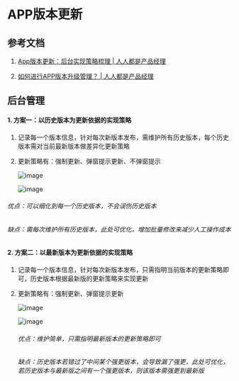 # APP版本更新

## 参考文档

1. [App版本更新：后台实现策略梳理 | 人人都是产品经理](https://www.woshipm.com/pd/2272834.html)

2. [如何进行APP版本升级管理？ | 人人都是产品经理](https://www.woshipm.com/pd/4038557.html)

## 后台管理

#### 1. 方案一：以历史版本为更新依据的实现策略

1. 记录每一个版本信息，针对每次新版本发布，需维护所有历史版本，每个历史版本需对当前最新版本做差异化更新策略

2. 更新策略有：强制更新、弹窗提示更新、不弹窗提示
   
   ![image](https://image.woshipm.com/wp-files/2019/04/ZSnU6SWDX4wsprjihlay.png)
   
   ![image](https://image.woshipm.com/wp-files/2019/04/yNEcM5m6rhbkINSOvmMz.png)

###### 优点：可以细化到每一个历史版本，不会误伤历史版本

###### 缺点：需每次维护所有历史版本，此处可优化，增加批量修改来减少人工操作成本

#### 2. 方案二：以最新版本为更新依据的实现策略

1. 记录每一个版本信息，针对每次新版本发布，只需指明当前版本的更新策略即可，历史版本根据最新版的更新策略来实现更新

2. 更新策略有：强制更新、弹窗提示更新
   
   ![image](https://image.woshipm.com/wp-files/2019/04/3sIBJfvIvWus8BMSCF6H.png)
   
   ![image](https://image.woshipm.com/wp-files/2019/04/7xcGhG32tP7AbK925YSA.png)
   
   ###### 优点：维护简单，只需指明最新版本的更新策略即可
   
   ###### 缺点：历史版本若错过了中间某个强更版本，会导致漏了强更，此处可优化，若历史版本与最新版之间有一个强更版本，则该版本需强更到最新版
